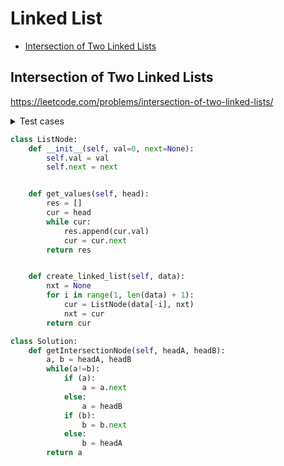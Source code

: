 # Linked List

+ [Intersection of Two Linked Lists](#intersection-of-two-linked-lists)
##
## Intersection of Two Linked Lists

https://leetcode.com/problems/intersection-of-two-linked-lists/

<details><summary>Test cases</summary><blockquote>

```python
import unittest
from solution import Solution
from solution import ListNode

class TestIntersectionOfTwoLinkedLists(unittest.TestCase):
    def test_getIntersectionNode(self):
        expected = ListNode.create_linked_list(self, [3, 7])
        l1 = ListNode.create_linked_list(self, [1])
        l1.next = expected
        l2 = ListNode.create_linked_list(self, [2, 4])
        l2.next = expected
        result = Solution.getIntersectionNode(self, l1, l2)
        self.assertEqual(ListNode.get_values(self, expected), ListNode.get_values(self, result))
    def test_getIntersectionNode(self):
        expected = None
        l1 = ListNode.create_linked_list(self, [1, 2])
        l2 = ListNode.create_linked_list(self, [3, 4])
        result = Solution.getIntersectionNode(self, l1, l2)
        self.assertEqual(expected, result)


if __name__ == '__main__':
    unittest.main()

```
</blockuote></details>

```python
class ListNode:
    def __init__(self, val=0, next=None):
        self.val = val
        self.next = next


    def get_values(self, head):
        res = []
        cur = head
        while cur:
            res.append(cur.val)
            cur = cur.next
        return res


    def create_linked_list(self, data):
        nxt = None
        for i in range(1, len(data) + 1):
            cur = ListNode(data[-i], nxt)
            nxt = cur
        return cur

class Solution:
    def getIntersectionNode(self, headA, headB):
        a, b = headA, headB
        while(a!=b):
            if (a):
                a = a.next
            else:
                a = headB
            if (b):
                b = b.next
            else:
                b = headA
        return a







```